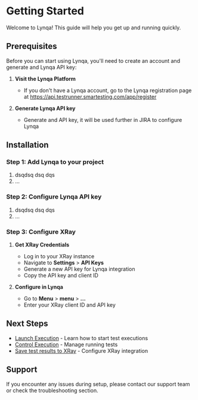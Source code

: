 # Getting Started

Welcome to Lynqa! This guide will help you get up and running quickly.

## Prerequisites

Before you can start using Lynqa, you'll need to create an account and generate and Lynqa API key:

1. **Visit the Lynqa Platform**
   - If you don't have a Lynqa account, go to the Lynqa registration page at https://api.testrunner.smartesting.com/app/register

2. **Generate Lynqa API key**
   - Generate and API key, it will be used further in JIRA to configure Lynqa

## Installation

### Step 1: Add Lynqa to your project
1. dsqdsq dsq dqs 
2. ...

### Step 2: Configure Lynqa API key
1. dsqdsq dsq dqs 
2. ...

### Step 3: Configure XRay

1. **Get XRay Credentials**
   - Log in to your XRay instance
   - Navigate to **Settings** > **API Keys**
   - Generate a new API key for Lynqa integration
   - Copy the API key and client ID

2. **Configure in Lynqa**
   - Go to **Menu** > **menu** > **...**
   - Enter your XRay client ID and API key

## Next Steps

- [Launch Execution](launch-execution.md) - Learn how to start test executions
- [Control Execution](control-execution.md) - Manage running tests
- [Save test results to XRay](xray-integration.md) - Configure XRay integration

## Support

If you encounter any issues during setup, please contact our support team or check the troubleshooting section.
